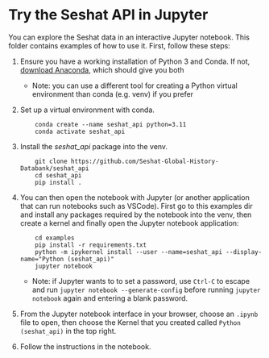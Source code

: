 # Try the Seshat API in Jupyter

You can explore the Seshat data in an interactive Jupyter notebook. This folder contains examples of how to use it. First, follow these steps:

1. Ensure you have a working installation of Python 3 and Conda. If not, [download Anaconda](https://seshat-global-history-databank.github.io/seshat/software-tools.html#python-anaconda), which should give you both
    - Note: you can use a different tool for creating a Python virtual environment than conda (e.g. venv) if you prefer

2. Set up a virtual environment with conda.

    ```
        conda create --name seshat_api python=3.11
        conda activate seshat_api
    ```

3. Install the *seshat_api* package into the venv.

    ```     
        git clone https://github.com/Seshat-Global-History-Databank/seshat_api
        cd seshat_api
        pip install .
    ```

4. You can then open the notebook with Jupyter (or another application that can run notebooks such as VSCode). First go to this examples dir and install any packages required by the notebook into the venv, then create a kernel and finally open the Jupyter notebook application:
    ```
        cd examples
        pip install -r requirements.txt
        python -m ipykernel install --user --name=seshat_api --display-name="Python (seshat_api)"
        jupyter notebook
    ```
    - Note: if Jupyter wants to to set a password, use `Ctrl-C` to escape and run `jupyter notebook --generate-config` before running `jupyter notebook` again and entering a blank password.

5. From the Jupyter notebook interface in your browser, choose an `.ipynb` file to open, then choose the Kernel that you created called `Python (seshat_api)` in the top right.

6. Follow the instructions in the notebook.
